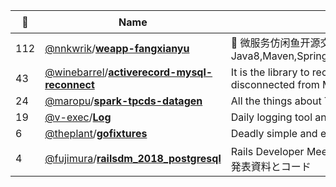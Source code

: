 |:star2: | Name | Description | 🌍|
|---|---|---|---|
|112|[@nnkwrik](https://github.com/nnkwrik)/[**weapp-fangxianyu**](https://github.com/nnkwrik/weapp-fangxianyu)|:tropical_fish: 微服务仿闲鱼开源交易平台。Power By 微信小程序,JWT, Java8,Maven,SpringBoot,SpringCloud,MySQL,Redis,RabbitMQ,Docker|[:arrow_upper_right:](https://weapp-fangxianyu.launchaco.com/)|
|43|[@winebarrel](https://github.com/winebarrel)/[**activerecord-mysql-reconnect**](https://github.com/winebarrel/activerecord-mysql-reconnect)|It is the library to reconnect automatically when ActiveRecord is disconnected from MySQL.||
|24|[@maropu](https://github.com/maropu)/[**spark-tpcds-datagen**](https://github.com/maropu/spark-tpcds-datagen)|All the things about TPC-DS in Apache Spark||
|19|[@v-exec](https://github.com/v-exec)/[**Log**](https://github.com/v-exec/Log)|Daily logging tool and data visualizer.|[:arrow_upper_right:](https://log.v-os.ca)|
|6|[@theplant](https://github.com/theplant)/[**gofixtures**](https://github.com/theplant/gofixtures)|Deadly simple and effective fixtures preparing for testing for Go||
|4|[@fujimura](https://github.com/fujimura)/[**railsdm_2018_postgresql**](https://github.com/fujimura/railsdm_2018_postgresql)|Rails Developer Meetup 2018 Day 1「それPostgreSQLでできるよ」の発表資料とコード||

